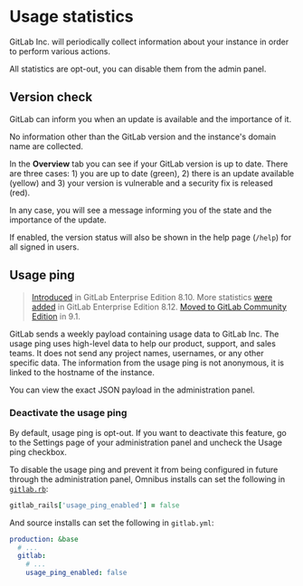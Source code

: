 # Usage statistics

GitLab Inc. will periodically collect information about your instance in order
to perform various actions.

All statistics are opt-out, you can disable them from the admin panel.

## Version check

GitLab can inform you when an update is available and the importance of it.

No information other than the GitLab version and the instance's domain name
are collected.

In the **Overview** tab you can see if your GitLab version is up to date. There
are three cases: 1) you are up to date (green), 2) there is an update available
(yellow) and 3) your version is vulnerable and a security fix is released (red).

In any case, you will see a message informing you of the state and the
importance of the update.

If enabled, the version status will also be shown in the help page (`/help`)
for all signed in users.

## Usage ping

> [Introduced][ee-557] in GitLab Enterprise Edition 8.10. More statistics
[were added][ee-735] in GitLab Enterprise Edition
8.12. [Moved to GitLab Community Edition][ce-23361] in 9.1.

GitLab sends a weekly payload containing usage data to GitLab Inc. The usage
ping uses high-level data to help our product, support, and sales teams. It does
not send any project names, usernames, or any other specific data. The
information from the usage ping is not anonymous, it is linked to the hostname
of the instance.

You can view the exact JSON payload in the administration panel.

### Deactivate the usage ping

By default, usage ping is opt-out. If you want to deactivate this feature, go to
the Settings page of your administration panel and uncheck the Usage ping
checkbox.

To disable the usage ping and prevent it from being configured in future through
the administration panel, Omnibus installs can set the following in
[`gitlab.rb`](https://docs.gitlab.com/omnibus/settings/configuration.html#configuration-options):

```ruby
gitlab_rails['usage_ping_enabled'] = false
```

And source installs can set the following in `gitlab.yml`:

```yaml
production: &base
  # ...
  gitlab:
    # ...
    usage_ping_enabled: false
```

[ee-557]: https://gitlab.com/gitlab-org/gitlab-ee/merge_requests/557
[ee-735]: https://gitlab.com/gitlab-org/gitlab-ee/merge_requests/735
[ce-23361]: https://gitlab.com/gitlab-org/gitlab-ce/issues/23361
